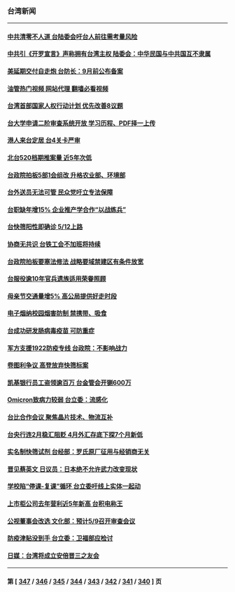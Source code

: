 ### 台湾新闻
---
#### [中共清零不人道 台陆委会吁台人前往需考量风险](../../pages/ncid1349361/n13727852.md?05060845) 
#### [中共引《开罗宣言》声称拥有台湾主权 陆委会：中华民国与中共国互不隶属](../../pages/ncid1349361/n13727906.md?05060845) 
#### [美延期交付自走炮 台防长：9月前公布备案](../../pages/ncid1349361/n13727782.md?05060845) 
#### [油管热门视频 网站代理 翻墙必看视频](http://209.222.30.114:81/youtube.html?05060845)
#### [台湾首部国家人权行动计划 优先改善8议题](../../pages/ncid1349361/n13727981.md?05060845) 
#### [台大学申请二阶审查系统开放 学习历程、PDF择一上传](../../pages/ncid1349361/n13727930.md?05060845) 
#### [港人来台定居 台4关卡严审](../../pages/ncid1349361/n13727978.md?05060845) 
#### [北台520档期推案量 近5年次低](../../pages/ncid1349361/n13727980.md?05060845) 
#### [台政院拍板5部1会组改 升格农业部、环境部](../../pages/ncid1349361/n13727982.md?05060845) 
#### [台外送员无法可管 民众党吁立专法保障](../../pages/ncid1349361/n13727932.md?05060845) 
#### [台职缺年增15% 企业推产学合作“以战练兵”](../../pages/ncid1349361/n13727907.md?05060845) 
#### [台快筛阳性即确诊 5/12上路](../../pages/ncid1349361/n13727928.md?05060845) 
#### [协商无共识 台铁工会不加班将持续](../../pages/ncid1349361/n13727931.md?05060845) 
#### [台政院拍板要塞法修法 战略要域禁建区有条件放宽](../../pages/ncid1349361/n13727942.md?05060845) 
#### [台服役逾10年官兵遗族适用荣眷照顾](../../pages/ncid1349361/n13727940.md?05060845) 
#### [母亲节交通量增5% 高公局提供好走时段](../../pages/ncid1349361/n13727941.md?05060845) 
#### [电子烟纳校园烟害防制 禁携带、吸食](../../pages/ncid1349361/n13727938.md?05060845) 
#### [台成功研发肠病毒疫苗 可防重症](../../pages/ncid1349361/n13727935.md?05060845) 
#### [军方支援1922防疫专线 台政院：不影响战力](../../pages/ncid1349361/n13727910.md?05060845) 
#### [卷图利争议 高登放弃快筛标案](../../pages/ncid1349361/n13727846.md?05060845) 
#### [凯基银行员工盗领逾百万 台金管会开铡600万](../../pages/ncid1349361/n13727848.md?05060845) 
#### [Omicron致病力较弱 台立委：流感化](../../pages/ncid1349361/n13727849.md?05060845) 
#### [台比合作会议 聚焦晶片技术、物流互补](../../pages/ncid1349361/n13727840.md?05060845) 
#### [台央行连2月稳汇阻贬 4月外汇存底下探7个月新低](../../pages/ncid1349361/n13727885.md?05060845) 
#### [实名制快筛试剂 台经部：罗氏原厂征用与经销商无关](../../pages/ncid1349361/n13727850.md?05060845) 
#### [晋见蔡英文 日议员：日本绝不允许武力改变现状](../../pages/ncid1349361/n13727838.md?05060845) 
#### [学校陷“停课-复课”循环 台立委吁线上实体一起动](../../pages/ncid1349361/n13727853.md?05060845) 
#### [上市柜公司去年营利近5年新高 台积电称王](../../pages/ncid1349361/n13727855.md?05060845) 
#### [公视董事会改选 文化部：预计5/9召开审查会议](../../pages/ncid1349361/n13727888.md?05060845) 
#### [防疫津贴没到手 台立委：卫福部应检讨](../../pages/ncid1349361/n13727856.md?05060845) 
#### [日媒：台湾将成立安倍晋三之友会](../../pages/ncid1349361/n13728009.md?05060845) 

---
#### 第 [ [347](./347.md?05060845) / [346](./346.md?05060845) / [345](./345.md?05060845) / [344](./344.md?05060845) / [343](./343.md?05060845) / [342](./342.md?05060845) / [341](./341.md?05060845) / [340](./340.md?05060845) ] 页
